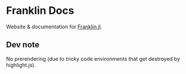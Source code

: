 # Franklin Docs

Website & documentation for [Franklin.jl](https://github.com/tlienart/Franklin.jl).

## Dev note

No prerendering (due to tricky code environments that get destroyed by highlight.js).
